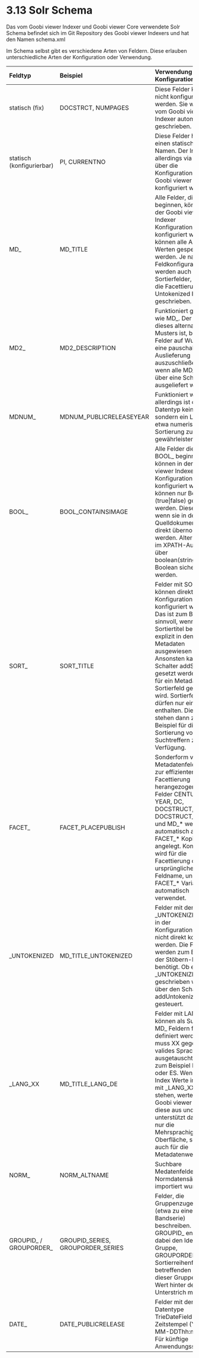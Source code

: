 # 3.13 Solr Schema

Das vom Goobi viewer Indexer und Goobi viewer Core verwendete Solr Schema befindet sich im Git Repository des Goobi viewer Indexers und hat den Namen schema.xml

Im Schema selbst gibt es verschiedene Arten von Feldern. Diese erlauben unterschiedliche Arten der Konfiguration oder Verwendung.

| Feldtyp | Beispiel | Verwendung und Konfiguration |
| :--- | :--- | :--- |
| statisch \(fix\) | DOCSTRCT, NUMPAGES | Diese Felder können nicht konfiguriert werden. Sie werden vom Goobi viewer Indexer automatisch geschrieben. |
| statisch \(konfigurierbar\) | PI, CURRENTNO | Diese Felder haben einen statischen Namen. Der Inhalt kann allerdings via XPATH über die Konfigurationsdatei des Goobi viewer Indexers konfiguriert werden. |
| MD\_ | MD\_TITLE | Alle Felder, die mit MD\_ beginnen, können in der Goobi viewer Indexer Konfigurationsdatei frei konfiguriert werden. Es können alle Arten von Werten gespeichert werden. Je nach Feldkonfiguratioon werden auch Sortierfelder, Felder für die Facettierung, Untokenized Felder etc. geschrieben. |
| MD2\_ | MD2\_DESCRIPTION | Funktioniert genauso wie MD\_. Der Zweck dieses alternativen Musters ist, bestimmte Felder auf Wunsch von eine pauschalen Auslieferung auszuschließen \(etwa wenn alle MD\_\* Felder über eine Schnittstelle ausgeliefert werden\). |
| MDNUM\_ | MDNUM\_PUBLICRELEASEYEAR | Funktioniert wie MD\_, allerdings ist der Datentyp kein String, sondern ein Long, um etwa numerische Sortierung zu gewährleisten. |
| BOOL\_ | BOOL\_CONTAINSIMAGE | Alle Felder die mit BOOL\_ beginnen, können in der Goobi viewer Indexer Konfigurationsdatei frei konfiguriert werden. Es können nur Booleans \(true\|false\) gespeichert werden. Diese können, wenn sie in dem Quelldokument stehen direkt übernommen werden. Alternativ kann im XPATH-Ausdruck über boolean\(string\(...\)\) ein Boolean sichergestellt werden. |
| SORT\_ | SORT\_TITLE | Felder mit SORT\_ können direkt in der Konfigurationsdatei konfiguriert werden. Das ist zum Beispiel sinnvoll, wenn der Sortiertitel bereits explizit in den Metadaten ausgewiesen wird. Ansonsten kann der Schalter addSortField gesetzt werden, damit für ein Metadatum ein Sortierfeld geschrieben wird. Sortierfelder dürfen nur einen Wert enthalten. Die Felder stehen dann zum Beispiel für die Sortierung von Suchtreffern zur Verfügung.  |
| FACET\_ | FACET\_PLACEPUBLISH | Sonderform von Metadatenfelder, die zur effizienteren Facettierung herangezogen wird. Felder CENTURY, YEAR, DC, DOCSTRUCT, DOCSTRUCT\_\*, MD\_\* und MD\_\* werden automatisch als eine FACET\_\* Kopie angelegt. Konfiguriert wird für die Facettierung der ursprüngliche Feldname, und die FACET\_\* Variante wird automatisch verwendet. |
| \_UNTOKENIZED | MD\_TITLE\_UNTOKENIZED | Felder mit dem Suffix \_UNTOKENIZED dürfen in der Konfigurationsdatei nicht direkt konfiguriert werden. Die Felder werden zum Beispiel in der Stöbern-Funktion benötigt. Ob ein \_UNTOKENIZED Feld geschrieben wird, wird über den Schalter addUntokenizedVersion gesteuert. |
| \_LANG\_XX | MD\_TITLE\_LANG\_DE | Felder mit LANG\_XX können als Suffix zu MD\_ Feldern frei definiert werden. Dabei muss XX gegen ein valides Sprachkürzel ausgetauscht werden, zum Beispiel DE, EN, FR oder ES. Wenn im Solr Index Werte in Feldern mit \_LANG\_XX Suffix stehen, wertet der Goobi viewer Core diese aus und unterstützt dann nicht nur die Mehrsprachigkeit in der Oberfläche, sondern auch für die Metadatenwerte. |
| NORM\_ | NORM\_ALTNAME | Suchbare Medatenfelder, die aus Normdatensätzen importiert wurden. |
| GROUPID\_ / GROUPORDER\_ | GROUPID\_SERIES, GROUPORDER\_SERIES | Felder, die Gruppenzugehörigkeit \(etwa zu einer Bandserie\) beschreiben. GROUPID\_ enthält dabei den Identifier des Gruppe, GROUPORDER\_ die Sortierreihenfolge des betreffenden Werks in dieser Gruppe. Der Wert hinter dem Unterstrich muss  |
| DATE\_ | DATE\_PUBLICRELEASE | Felder mit dem Solr-Datentype TrieDateField speichern Zeitstempel \(YYYY-MM-DDThh:mm:ssZ\). Für künftige Anwendungsszenarien. |



